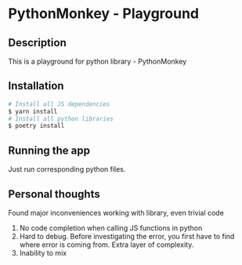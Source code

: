 # PythonMonkey - Playground
## Description
This is a playground for python library - PythonMonkey

## Installation

```bash
# Install all JS dependencies
$ yarn install
# Install all python libraries
$ poetry install
```

## Running the app
Just run corresponding python files.

## Personal thoughts
Found major inconveniences working with library, even trivial code
1. No code completion when calling JS functions in python
2. Hard to debug. Before investigating the error, you first have to find where error is coming from. Extra layer of complexity.
3. Inability to mix 